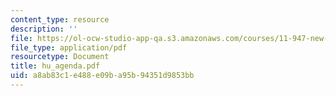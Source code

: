 ```yaml
---
content_type: resource
description: ''
file: https://ol-ocw-studio-app-qa.s3.amazonaws.com/courses/11-947-new-century-cities-real-estate-digital-technology-and-design-fall-2004/a8ab83c1e488e09ba95b94351d9853bb_hu_agenda.pdf
file_type: application/pdf
resourcetype: Document
title: hu_agenda.pdf
uid: a8ab83c1-e488-e09b-a95b-94351d9853bb
---
```

